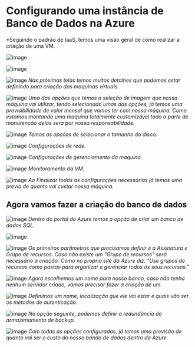 # Configurando uma instância de Banco de Dados na Azure

*Seguindo o padrão de IaaS, temos uma visão geral de como realizar a criação de uma VM.

![image](images/Tela-1.png)

![image](images/Tela-2.png)

![image](images/Tela-3.png)
*Nas próximas telas temos muitos detalhes que podemos estar definindo para criação das maquinas virtuais.*

![image](images/Tela-4.png)
*Uma das opções que temos a seleção de imagem que nossa máquina vai utilizar, tendo selecionado umas das opções, já temos uma previsibilidade de valor mensal que vamos ter com nossa máquina. Como estamos montando uma maquina totalmente customizável toda a parte de manutenção delas sera por nossa responsabilidade.*

![image](images/Tela-5.png)
*Temos as opções de selecionar o tamanho do disco.*

![image](images/Tela-6.png)
*Configurações de rede.*

![image](images/Tela-7.png)
*Configurações de gerenciamento da maquina.*

![image](images/Tela-8.png)
*Monitoramento da VM.*

![image](images/Tela-9.png)
*Ao Finalizar todas as configurações necessárias já temos uma previa de quanto vai custar nossa máquina.*

## Agora vamos fazer a criação do banco de dados

![image](images/Tela-1-BD.png.png)
*Dentro do portal do Azure temos a opção de criar um banco de dados SQL.*

![image](images/Tela-2-BD.png.png)

![image](images/Tela-3-BD.png.png)
*Os primeiros parâmetros que precisamos definir é a Assinatura e Grupo de recursos. Caso não existe um "Grupo de recursos" será necessário a criação. Como no proprio site da Azure diz. "Use grupos de recursos como pastas para organizar e gerenciar todos os seus recursos."*

![image](images/Tela-5-BD.png.png)
*Agora escolhemos um nome para nosso banco, caso não tenha nenhum servidor criado, vamos precisar fazer a criação de um.*

![image](images/Tela-4-BD.png.png)
*Definimos um nome, localização que ele vai estar e quais vão ser os métodos de autenticação.*

![image](images/Tela-6-BD.png.png)
*Na opção seguinte, podemos definir a redundância do armazenamento de backup.*

![image](images/Tela-7-BD.png.png)
*Com todas as opções configuradas, já temos uma previsão de quanto vai ser o custo do nosso bando de dados dentro da Azure.*